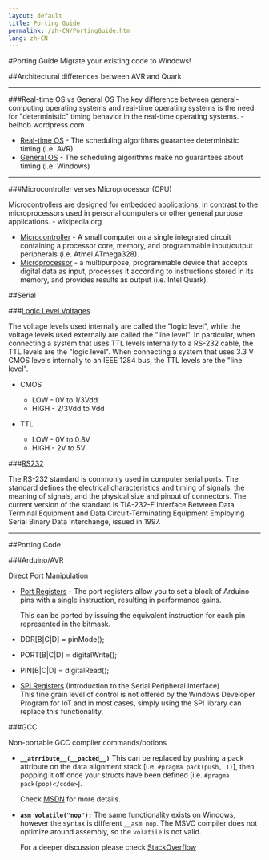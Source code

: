 ```yaml
---
layout: default
title: Porting Guide
permalink: /zh-CN/PortingGuide.htm
lang: zh-CN
---
```


#Porting Guide
Migrate your existing code to Windows!

##Architectural differences between AVR and Quark
___

###Real-time OS vs General OS
The key difference between general-computing operating systems and real-time operating systems is the need for "deterministic" timing behavior in the real-time operating systems. - belhob.wordpress.com

* [Real-time OS](http://en.wikipedia.org/wiki/Real-time_operating_system) - The scheduling algorithms guarantee deterministic timing (i.e. AVR)
* [General OS](http://en.wikipedia.org/wiki/Operating_system) - The scheduling algorithms make no guarantees about timing (i.e. Windows)

___

###Microcontroller verses Microprocessor (CPU)

Microcontrollers are designed for embedded applications, in contrast to the microprocessors used in personal computers or other general purpose applications. - wikipedia.org
* [Microcontroller](http://en.wikipedia.org/wiki/Microcontroller) - A small computer on a single integrated circuit containing a processor core, memory, and programmable input/output peripherals (i.e. Atmel ATmega328).
* [Microprocessor](http://en.wikipedia.org/wiki/Microprocessor) - a multipurpose, programmable device that accepts digital data as input, processes it according to instructions stored in its memory, and provides results as output (i.e. Intel Quark).

##Serial

###[Logic Level Voltages](http://en.wikipedia.org/wiki/Logic_level#Logic_voltage_levels)

The voltage levels used internally are called the "logic level", while the voltage levels used externally are called the "line level". In particular, when connecting a system that uses TTL levels internally to a RS-232 cable, the TTL levels are the "logic level". When connecting a system that uses 3.3 V CMOS levels internally to an IEEE 1284 bus, the TTL levels are the "line level".

* CMOS
   * LOW - 0V to 1/3Vdd
   * HIGH - 2/3Vdd to Vdd

* TTL

   * LOW - 0V to 0.8V</li>
   * HIGH - 2V to 5V</li>

###[RS232](http://en.wikipedia.org/wiki/RS-232)

  The RS-232 standard is commonly used in computer serial ports. The standard defines the electrical characteristics and timing of signals, the meaning of signals, and the physical size and pinout of connectors. The current version of the standard is TIA-232-F Interface Between Data Terminal Equipment and Data Circuit-Terminating Equipment Employing Serial Binary Data Interchange, issued in 1997.

___

##Porting Code

###Arduino/AVR

Direct Port Manipulation

* [Port Registers](http://www.arduino.cc/en/Reference/PortManipulation) - The port registers allow you to set a block of            Arduino pins with a single instruction, resulting in performance gains.

   This can be ported by issuing the equivalent instruction for each pin represented in the bitmask.

* DDR[B|C|D] = pinMode();
* PORT[B|C|D] = digitalWrite();
* PIN[B|C|D] = digitalRead();


* [SPI Registers](http://www.arduino.cc/en/Tutorial/SPIEEPROM) (Introduction to the Serial Peripheral Interface)<br/>
	  This fine grain level of control is not offered by the Windows Developer Program for IoT and in most cases, simply using the SPI library can replace this functionality.

###GCC

Non-portable GCC compiler commands/options

* **`__atrribute__(__packed__)`**
This can be replaced by pushing a pack attribute on the data alignment stack [i.e. <code>#pragma pack(push, 1)</code>], then popping it off once your structs have been defined [i.e. `#pragma pack(pop)</code>`].

   Check [MSDN](http://msdn.microsoft.com/zh-CN/library/vstudio/2e70t5y1(v=vs.100).aspx) for more details.

* **`asm volatile("nop");`**
The same functionality exists on Windows, however the syntax is different <code>__asm nop</code>. The MSVC compiler does not optimize around assembly, so the `volatile` is not valid.

   For a deeper discussion please check [StackOverflow](http://stackoverflow.com/questions/25878898/is-asm-nop-the-windows-equivalent-of-asm-volatilenop-from-gcc-compile)
